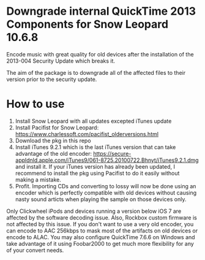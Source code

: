 # Downgrade internal QuickTime 2013 Components for Snow Leopard 10.6.8
Encode music with great quality for old devices after the installation of the 2013-004 Security Update which breaks it.

The aim of the package is to downgrade all of the affected files to their version prior to the security update.

# How to use
1) Install Snow Leopard with all updates excepted iTunes update
2) Install Pacifist for Snow Leopard: https://www.charlessoft.com/pacifist_olderversions.html
3) Download the pkg in this repo
4) Install iTunes 9.2.1 which is the last iTunes version that can take advantage of the old encoder: https://secure-appldnld.apple.com/iTunes9/061-8725.20100722.Bhnyt/iTunes9.2.1.dmg and install it. If your iTunes version has already been updated, I recommend to install the pkg using Pacifist to do it easily without making a mistake.
5) Profit. Importing CDs and converting to lossy will now be done using an encoder which is perfectly compatible with old devices without causing nasty sound articts when playing the sample on those devices only.

Only Clickwheel iPods and devices running a version below iOS 7 are affected by the software decoding issue. Also, Rockbox custom firmware is not affected by this issue. If you don't want to use a very old encoder, you can encode to AAC 256kbps to mask most of the artifacts on old devices or encode to ALAC.
You may also configure QuickTime 7.6.6 on Windows and take advantage of it using Foobar2000 to get much more flexibility for any of your convert needs.
